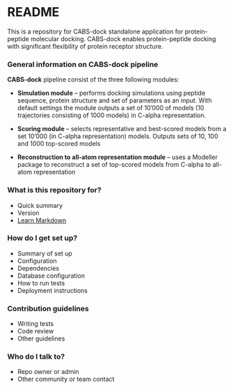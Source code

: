 # README #
This is a repository for CABS-dock standalone application for protein-peptide molecular docking. CABS-dock enables protein-peptide docking with significant flexibility of protein receptor structure.


### General information on CABS-dock pipeline ###

**CABS-dock** pipeline consist of the three following modules:

* **Simulation module** – performs docking simulations using peptide sequence, protein structure and set of parameters as an input. With default settings the module outputs a set of 10’000 of models (10 trajectories consisting of 1000 models) in C-alpha representation.

* **Scoring module** – selects representative and best-scored models from a set 10’000 (in C-alpha representation) models. Outputs sets of 10, 100 and 1000 top-scored models

* **Reconstruction to all-atom representation module** – uses a Modeller package to reconstruct a set of top-scored models from C-alpha to all-atom representation

### What is this repository for? ###

* Quick summary
* Version
* [Learn Markdown](https://bitbucket.org/tutorials/markdowndemo)

### How do I get set up? ###

* Summary of set up
* Configuration
* Dependencies
* Database configuration
* How to run tests
* Deployment instructions

### Contribution guidelines ###

* Writing tests
* Code review
* Other guidelines

### Who do I talk to? ###

* Repo owner or admin
* Other community or team contact
